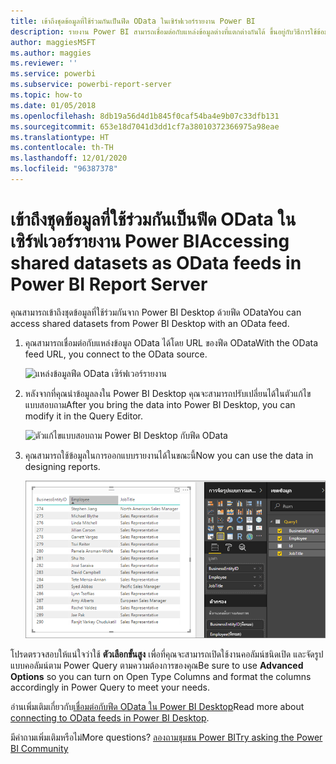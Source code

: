 ```yaml
---
title: เข้าถึงชุดข้อมูลที่ใช้ร่วมกันเป็นฟีด OData ในเซิร์ฟเวอร์รายงาน Power BI
description: รายงาน Power BI สามารถเชื่อมต่อกับแหล่งข้อมูลต่างที่แตกต่างกันได้ ขึ้นอยู่กับวิธีการใช้ข้อมูล แหล่งข้อมูลที่แตกต่างกันสามารถใช้งานได้
author: maggiesMSFT
ms.author: maggies
ms.reviewer: ''
ms.service: powerbi
ms.subservice: powerbi-report-server
ms.topic: how-to
ms.date: 01/05/2018
ms.openlocfilehash: 8db19a56d4d1b845f0caf54ba4e9b07c33dfb131
ms.sourcegitcommit: 653e18d7041d3dd1cf7a38010372366975a98eae
ms.translationtype: HT
ms.contentlocale: th-TH
ms.lasthandoff: 12/01/2020
ms.locfileid: "96387378"
---
```

# <a name="accessing-shared-datasets-as-odata-feeds-in-power-bi-report-server"></a><span data-ttu-id="ea749-104">เข้าถึงชุดข้อมูลที่ใช้ร่วมกันเป็นฟีด OData ในเซิร์ฟเวอร์รายงาน Power BI</span><span class="sxs-lookup"><span data-stu-id="ea749-104">Accessing shared datasets as OData feeds in Power BI Report Server</span></span>
<span data-ttu-id="ea749-105">คุณสามารถเข้าถึงชุดข้อมูลที่ใช้ร่วมกันจาก Power BI Desktop ด้วยฟีด OData</span><span class="sxs-lookup"><span data-stu-id="ea749-105">You can access shared datasets from Power BI Desktop with an OData feed.</span></span>

1. <span data-ttu-id="ea749-106">คุณสามารถเชื่อมต่อกับแหล่งข้อมูล OData ได้โดย URL ของฟีด OData</span><span class="sxs-lookup"><span data-stu-id="ea749-106">With the OData feed URL, you connect to the OData source.</span></span>
   
    ![แหล่งข้อมูลฟีด OData เซิร์ฟเวอร์รายงาน](media/access-dataset-odata/report-server-odata-feed.png)
2. <span data-ttu-id="ea749-108">หลังจากที่คุณนำข้อมูลลงใน Power BI Desktop คุณจะสามารถปรับเปลี่ยนได้ในตัวแก้ไขแบบสอบถาม</span><span class="sxs-lookup"><span data-stu-id="ea749-108">After you bring the data into Power BI Desktop, you can modify it in the Query Editor.</span></span>
   
    ![ตัวแก้ไขแบบสอบถาม Power BI Desktop กับฟีด OData](media/access-dataset-odata/report-server-odata-results-query-editor.png)
3. <span data-ttu-id="ea749-110">คุณสามารถใช้ข้อมูลในการออกแบบรายงานได้ในขณะนี้</span><span class="sxs-lookup"><span data-stu-id="ea749-110">Now you can use the data in designing reports.</span></span>
   
    ![ออกแบบรายงาน Power BI Desktop ด้วยฟีด OData](media/access-dataset-odata/report-server-odata-power-bi-desktop-report-design.png)

<span data-ttu-id="ea749-112">โปรดตรวจสอบให้แน่ใจว่าใช้ **ตัวเลือกขั้นสูง** เพื่อที่คุณจะสามารถเปิดใช้งานคอลัมน์ชนิดเปิด และจัดรูปแบบคอลัมน์ตาม Power Query ตามความต้องการของคุณ</span><span class="sxs-lookup"><span data-stu-id="ea749-112">Be sure to use **Advanced Options** so you can turn on Open Type Columns and format the columns accordingly in Power Query to meet your needs.</span></span>

<span data-ttu-id="ea749-113">อ่านเพิ่มเติมเกี่ยวกับ[เชื่อมต่อกับฟีด OData ใน Power BI Desktop](../connect-data/desktop-connect-odata.md)</span><span class="sxs-lookup"><span data-stu-id="ea749-113">Read more about [connecting to OData feeds in Power BI Desktop](../connect-data/desktop-connect-odata.md).</span></span>

<span data-ttu-id="ea749-114">มีคำถามเพิ่มเติมหรือไม่</span><span class="sxs-lookup"><span data-stu-id="ea749-114">More questions?</span></span> [<span data-ttu-id="ea749-115">ลองถามชุมชน Power BI</span><span class="sxs-lookup"><span data-stu-id="ea749-115">Try asking the Power BI Community</span></span>](https://community.powerbi.com/)


